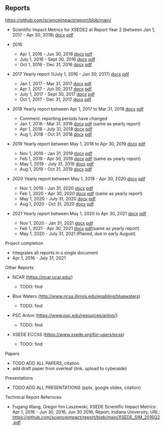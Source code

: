 ## Reports

https://github.com/scienceimpact/report/blob/main/

* Scientific Impact Metrics for XSEDE2 at Report Year 2 (between Jan 1, 2017 - Apr 30, 2018)
  [docx](https://github.com/scienceimpact/report/blob/main/XSEDE2_SIM_RY2.docx?raw=true)
  [pdf](https://github.com/scienceimpact/report/blob/main/XSEDE2_SIM_RY2.pdf)

* 2016
  * Apr 1, 2016 - Jun 30, 2016 
    [docx](https://github.com/scienceimpact/report/blob/main/XSEDE_SIM_2016Q2.docx?raw=true)
    [pdf](https://github.com/scienceimpact/report/blob/main/XSEDE_SIM_2016Q2.pdf )
  * July 1, 2016 - Sept 30, 2016 [docx](https://github.com/scienceimpact/report/blob/main/XSEDE_SIM_2016Q3.docx?raw=true)
   [pdf](https://github.com/scienceimpact/report/blob/main/XSEDE_SIM_2016Q3.pdf)
  * Oct 1, 2016 - Dec 31, 2016 [docx](https://github.com/scienceimpact/report/blob/main/XSEDE_SIM_2016Q4.docx?raw=true)
[pdf](https://github.com/scienceimpact/report/blob/main/XSEDE_SIM_2016Q4.pdf)


* 2017 Yearly report 1(July 1, 2016 - Jun 30, 2017) 
  [docx](https://github.com/scienceimpact/report/blob/main/XSEDE_SIM_2017Q2Yearly.docx?raw=true) 
[pdf](https://github.com/scienceimpact/report/blob/main/XSEDE_SIM_2017Q2Yearly.pdf )

  * Jan 1, 2017 - Mar 31, 2017 [docx](https://github.com/scienceimpact/report/blob/main/XSEDE_SIM_2017Q1.docx?raw=true)
[pdf](https://github.com/scienceimpact/report/blob/main/XSEDE_SIM_2017Q1.pdf)
  * Apr 1, 2017 - Jun 30, 2017 [docx](https://github.com/scienceimpact/report/blob/main/XSEDE_SIM_2017Q2.docx?raw=true)
[pdf](https://github.com/scienceimpact/report/blob/main/XSEDE_SIM_2017Q2.pdf)
  * July 1, 2017 - Sept 30, 2017 [docx](https://github.com/scienceimpact/report/blob/main/XSEDE_SIM_2017Q3.docx?raw=true)
[pdf](https://github.com/scienceimpact/report/blob/main/XSEDE_SIM_2017Q3.pdf)
  * Oct 1, 2017 - Dec 31, 2017 [docx](https://github.com/scienceimpact/report/blob/main/XSEDE_SIM_2017Q4.docx?raw=true)
[pdf](https://github.com/scienceimpact/report/blob/main/XSEDE_SIM_2017Q4.pdf)

* 2018 Yearly report between Apr 1, 2017 to Mar 31, 2018 [docx](https://github.com/scienceimpact/report/blob/main/XSEDE_SIM_2018_03Yearly.docx?raw=true) 
  [pdf](https://github.com/scienceimpact/report/blob/main/XSEDE_SIM_2018_03Yearly.pdf)
  * Comment: reporting periods have changed
  * Jan 1, 2018 - Mar 31, 2018  [docx](https://github.com/scienceimpact/report/blob/main/XSEDE_SIM_2018_03Yearly.docx?raw=true)
[pdf](https://github.com/scienceimpact/report/blob/main/XSEDE_SIM_2018_03Yearly.pdf)
 (same as yearly report)
  * Apr 1, 2018 - July 31, 2018 [docx](https://github.com/scienceimpact/report/blob/main/XSEDE_SIM_2018_07.docx?raw=true)
  [pdf](https://github.com/scienceimpact/report/blob/main/XSEDE_SIM_2018_07.pdf)
  * Aug 1, 2018 - Oct 31, 2018 [docx](https://github.com/scienceimpact/report/blob/main/XSEDE_SIM_2018_10.docx?raw=true)
 [pdf](https://github.com/scienceimpact/report/blob/main/XSEDE_SIM_2018_10.pdf)

* 2019 Yearly report between May 1, 2018 to Apr 30, 2019
[docx](https://github.com/scienceimpact/report/blob/main/XSEDE_SIM_2019_04Yearly.docx?raw=true)
[pdf](https://github.com/scienceimpact/report/blob/main/XSEDE_SIM_2019_04Yearly.pdf)
  * Nov 1, 2018 - Jan 31, 2019 [docx](https://github.com/scienceimpact/report/blob/main/XSEDE_SIM_2019_01.docx?raw=true)
  [pdf](https://github.com/scienceimpact/report/blob/main/XSEDE_SIM_2019_01.pdf)
  * Feb 1, 2019 - Apr 30, 2019
[docx](https://github.com/scienceimpact/report/blob/main/XSEDE_SIM_2019_04Yearly.docx?raw=true)
[pdf](https://github.com/scienceimpact/report/blob/main/XSEDE_SIM_2019_04Yearly.pdf) (same as yearly report)
  * May 1, 2019 - July 31, 2019 [docx](https://github.com/scienceimpact/report/blob/main/XSEDE_SIM_2019_07.docx?raw=true)
  [pdf](https://github.com/scienceimpact/report/blob/main/XSEDE_SIM_2019_07.pdf)
  * Aug 1, 2019 - Oct 31, 2019 [docx](https://github.com/scienceimpact/report/blob/main/XSEDE_SIM_2019_10.docx?raw=true)
[pdf](https://github.com/scienceimpact/report/blob/main/XSEDE_SIM_2019_10.pdf)


* 2020 Yearly report between May 1, 2019 - Apr 30, 2020
  [docx](https://github.com/scienceimpact/report/blob/main/XSEDE_SIM_2020_04Yearly.docx?raw=true)
[pdf](https://github.com/scienceimpact/report/blob/main/XSEDE_SIM_2020_04Yearly.pdf)
  * Nov 1, 2019 - Jan 31, 2020 [docx](https://github.com/scienceimpact/report/blob/main/XSEDE_SIM_2020_01.docx?raw=true) [pdf](https://github.com/scienceimpact/report/blob/main/XSEDE_SIM_2020_01.pdf)
  * Feb 1, 2020 - Apr 30, 2020 [docx](https://github.com/scienceimpact/report/blob/main/XSEDE_SIM_2020_04Yearly.docx?raw=true)
[pdf](https://github.com/scienceimpact/report/blob/main/XSEDE_SIM_2020_04Yearly.pdf)
 (same as yearly report)
  * May 1, 2020 - July 31, 2020 [docx](https://github.com/scienceimpact/report/blob/main/XSEDE_SIM_2020_07.docx?raw=true)
[pdf](https://github.com/scienceimpact/report/blob/main/XSEDE_SIM_2020_07.pdf)
  * Aug 1, 2020 - Oct 31, 2020 [docx](https://github.com/scienceimpact/report/blob/main/XSEDE_SIM_2020_10.docx?raw=true)
[pdf](https://github.com/scienceimpact/report/blob/main/XSEDE_SIM_2020_10.pdf)

* 2021 Yearly report between May 1, 2020 to Apr 30, 2021 [docx](https://github.com/scienceimpact/report/blob/main/XSEDE_SIM_2021_04Yearly.docx?raw=true)
[pdf](https://github.com/scienceimpact/report/blob/main/XSEDE_SIM_2021_04Yearly.pdf)
  *  Nov 1, 2020 - Jan 31, 2021 [docx](https://github.com/scienceimpact/report/blob/main/XSEDE_SIM_2021_01.docx?raw=true)
[pdf](https://github.com/scienceimpact/report/blob/main/XSEDE_SIM_2021_01.pdf)
  * Feb 1, 2021 - Apr 30, 2021 [docx](https://github.com/scienceimpact/report/blob/main/XSEDE_SIM_2021_04Yearly.docx?raw=true)
[pdf](https://github.com/scienceimpact/report/blob/main/XSEDE_SIM_2021_04Yearly.pdf)(same as yearly report)
  * May 1, 2020 - July 31, 2021 (Planed, due  in early August)

Project completion 
  * Integrates all reports in a single document
  * Apr 1, 2016 - July 31, 2021 

Other Reports

* NCAR (https://ncar.ucar.edu/)
  * TODO: find

* Blue Waters (http://www.ncsa.illinois.edu/enabling/bluewaters)
  * TODO: find

* PSC Anton (https://www.psc.edu/resources/anton/)
  * TODO: find

* XSEDE ECCSS (https://www.xsede.org/for-users/ecss)
  * TODO: find

Papers

  * TODO ADD ALL PAPERS, citation
  * add draft paper from overleaf (link, upload to cyberaide)
 
Presentations

  * TODO ADD ALL PRESENTATIONS (pptx, google slides, citation)

Technical Report Refernces

* Fugang Wang, Gregor fon Laszewski, XSEDE Scientific Impact Metrics: Apr 1, 2016 - Jun 30, 2016, Jun 30 2016, Report, Indiana University, URL: https://github.com/scienceimpact/report/blob/main/XSEDE_SIM_2016Q2.pdf


